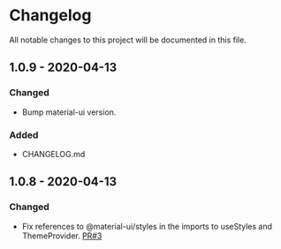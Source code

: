 # Changelog

All notable changes to this project will be documented in this file.

## 1.0.9 - 2020-04-13

### Changed

- Bump material-ui version.

### Added

- CHANGELOG.md

## 1.0.8 - 2020-04-13

### Changed

- Fix references to @material-ui/styles in the imports to useStyles and ThemeProvider. [PR#3](https://github.com/Werter12/material-ui-audio-player/pull/3)
